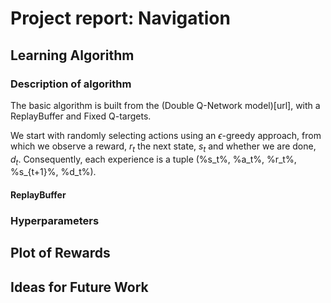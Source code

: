 # Project report: Navigation

## Learning Algorithm

### Description of algorithm

The basic algorithm is built from the (Double Q-Network model)[url], with
a ReplayBuffer and Fixed Q-targets.

We start with randomly selecting actions using an $\epsilon$-greedy approach,
from which we observe a reward, $r_t$ the next state, $s_t$ and whether we are done, $d_t$.
Consequently, each experience is a tuple (%s_t%, %a_t%, %r_t%, %s_{t+1}%, %d_t%).



#### ReplayBuffer   

### Hyperparameters



## Plot of Rewards

## Ideas for Future Work
